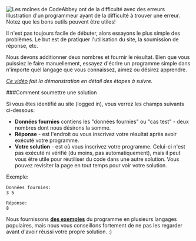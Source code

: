 <div class="centered hint">
	<img alt="Les moînes de CodeAbbey ont de la difficulté avec des erreurs" src="http://s3.postimg.org/ioodpr0tf/bug_monk_72_sm.gif"/><br/>
	<span>Illustration d'un programmeur ayant de la difficulté à trouver une erreur.</span><br/>
	<span>Notez que les bons outils peuvent être utiles!</span>
</div>

Il n'est pas toujours facile de débuter, alors essayons le plus simple des problèmes.
Le but est de pratiquer l'utilisation du site, la soumission de réponse, etc.

Nous devons additionner deux nombres et fournir le résultat. Bien que vous puissiez le faire
manuellement, essayez d'écrire un programme simple dans n'importe quel langage que vous connaissez,
aimez ou désirez apprendre.

_[Ce vidéo](http://www.youtube.com/watch?v=gxfqeDm-B6k) fait la démonstration en détail des étapes à suivre._

###Comment soumettre une solution

Si vous êtes identifié au site (logged in), vous verrez les champs suivants ci-dessous:

- **Données fournies** contiens les "données fournies" ou "cas test" - deux nombres dont nous désirons la somme.
- **Réponse** - est l'endroit ou vous inscrivez votre résultat après avoir exécuté votre programme.
- **Votre solution** - est où vous inscrivez votre programme. Celui-ci n'est pas exécuté ni vérifié
    (du moins, pas automatiquement), mais il peut vous être utile pour réutiliser du code dans une
    autre solution. Vous pouvez revisiter la page en tout temps pour voir votre solution.

Exemple:

	Données fournies:
	3 5
	
	Réponse:
	8

Nous fournissons **[des exemples](../wiki/running)** du programme en plusieurs langages populaires,
mais nous vous conseillons fortement de ne pas les regarder avant d'avoir réussi votre propre solution. :)
